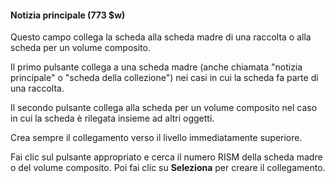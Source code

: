 #### Notizia principale (773 $w) 

Questo campo collega la scheda alla scheda madre di una raccolta o alla scheda per un volume composito. 

Il primo pulsante collega a una scheda madre (anche chiamata "notizia principale" o "scheda della collezione") nei casi in cui la scheda fa parte di una raccolta.

Il secondo pulsante collega alla scheda per un volume composito nel caso in cui la scheda è rilegata insieme ad altri oggetti. 

Crea sempre il collegamento verso il livello immediatamente superiore.

Fai clic sul pulsante appropriato e cerca il numero RISM della scheda madre o del volume composito. Poi fai clic su **Seleziona** per creare il collegamento. 